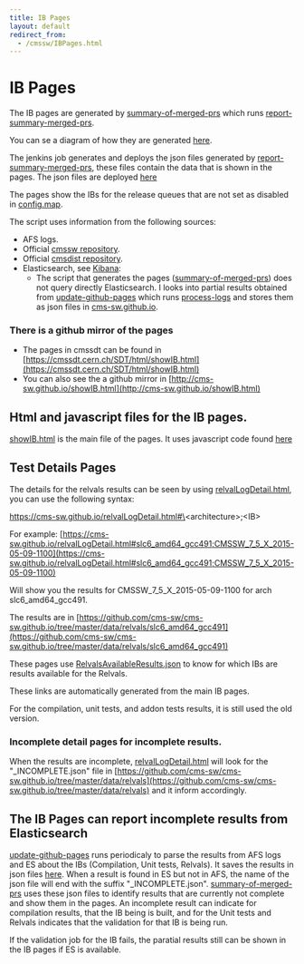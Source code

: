 ```yaml
---
title: IB Pages
layout: default
redirect_from:
  - /cmssw/IBPages.html
---
```



# IB Pages

The IB pages are generated by [summary-of-merged-prs](https://cmssdt.cern.ch/jenkins/job/summary-of-merged-prs/) which runs [report-summary-merged-prs](https://github.com/cms-sw/cms-bot/blob/master/report-summary-merged-prs).

You can se a diagram of how they are generated [here](https://docs.google.com/drawings/d/1tvdLXaCqOxpksh28AfjtfPspbVS7Won2d2i19oU1tbE/pub?w=1211&h=726).

The jenkins job generates and deploys the json files generated by [report-summary-merged-prs](https://github.com/cms-sw/cms-bot/blob/master/report-summary-merged-prs), these files
contain the data that is shown in the pages. The json files are deployed [here](https://cmssdt.cern.ch/SDT/html/data)

The pages show the IBs for the release queues that are not set as disabled in [config.map](https://github.com/cms-sw/cms-bot/blob/master/config.map).

The script uses information from the following sources: 

  - AFS logs.
  - Official [cmssw repository](https://github.com/cms-sw/cmssw).
  - Official [cmsdist repository](https://github.com/cms-sw/cmsdist).
  - Elasticsearch, see [Kibana](http://cmskibana.cern.ch/kibana/#/dashboard/file/default.json):
    - The script that generates the pages ([summary-of-merged-prs](https://cmssdt.cern.ch/jenkins/job/summary-of-merged-prs/)) 
      does not query directly Elasticsearch. I looks into partial results obtained from [update-github-pages](https://cmssdt.cern.ch/jenkins/job/update-github-pages/) 
      which runs [process-logs](https://github.com/cms-sw/cms-sw.github.io/blob/master/process-logs)
      and stores them as json files in [cms-sw.github.io](https://github.com/cms-sw/cms-sw.github.io).

### There is a github mirror of the pages

  - The pages in cmssdt can be found in [https://cmssdt.cern.ch/SDT/html/showIB.html](https://cmssdt.cern.ch/SDT/html/showIB.html)
  - You can also see the a github mirror in [http://cms-sw.github.io/showIB.html](http://cms-sw.github.io/showIB.html)

## Html and javascript files for the IB pages.

[showIB.html](https://github.com/cms-sw/cms-bot/blob/master/templates/showIB.html) is the main file of the pages. It uses javascript code found [here](https://github.com/cms-sw/cms-bot/tree/master/templates/js)

## Test Details Pages

The details for the relvals results can be seen by using [relvalLogDetail.html](https://github.com/cms-sw/cms-sw.github.io/blob/master/relvalLogDetail.html),
you can use the following syntax:

https://cms-sw.github.io/relvalLogDetail.html#\<architecture\>;\<IB\>

For example: [https://cms-sw.github.io/relvalLogDetail.html#slc6_amd64_gcc491;CMSSW_7_5_X_2015-05-09-1100](https://cms-sw.github.io/relvalLogDetail.html#slc6_amd64_gcc491;CMSSW_7_5_X_2015-05-09-1100)

Will show you the results for CMSSW_7_5_X_2015-05-09-1100 for arch slc6_amd64_gcc491. 

The results are in 
[https://github.com/cms-sw/cms-sw.github.io/tree/master/data/relvals/slc6_amd64_gcc491](https://github.com/cms-sw/cms-sw.github.io/tree/master/data/relvals/slc6_amd64_gcc491)

These pages use [RelvalsAvailableResults.json](https://github.com/cms-sw/cms-sw.github.io/blob/master/data/RelvalsAvailableResults.json)
to know for which IBs are results available for the Relvals. 

These links are automatically generated from the main IB pages.

For the compilation, unit tests, and addon tests results, it is still used the old version. 

### Incomplete detail pages for incomplete results. 

When the results are incomplete, [relvalLogDetail.html](https://github.com/cms-sw/cms-sw.github.io/blob/master/relvalLogDetail.html) will look for the "_INCOMPLETE.json" file
in [https://github.com/cms-sw/cms-sw.github.io/tree/master/data/relvals](https://github.com/cms-sw/cms-sw.github.io/tree/master/data/relvals)
and it inform accordingly.

## The IB Pages can report incomplete results from Elasticsearch

[update-github-pages](https://cmssdt.cern.ch/jenkins/job/update-github-pages/) runs periodicaly to parse the results 
from AFS logs and ES about the IBs (Compilation, Unit tests, Relvals). 
It saves the results in json files [here](https://github.com/cms-sw/cms-sw.github.io/tree/master/data). When a result is found in ES but not in AFS,
the name of the json file will end with the suffix "_INCOMPLETE.json". [summary-of-merged-prs](https://cmssdt.cern.ch/jenkins/job/summary-of-merged-prs/) 
uses these json files to identify results that are currently not complete and show them in the pages. An incomplete result can indicate for compilation results, 
that the IB being is built, and for the Unit tests and Relvals indicates that the validation for that IB is being run.

If the validation job for the IB fails, the paratial results still can be shown in the IB pages if ES is available.
